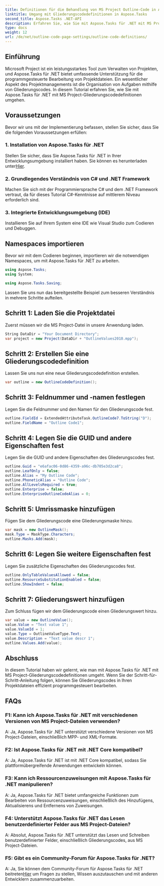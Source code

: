 ```yaml
---
title: Definitionen für die Behandlung von MS Project Outline-Code in Aspose.Tasks
linktitle: Umgang mit Gliederungscodedefinitionen in Aspose.Tasks
second_title: Aspose.Tasks .NET-API
description: Erfahren Sie, wie Sie mit Aspose.Tasks für .NET mit MS Project-Gliederungscodedefinitionen umgehen und so Ihre Projektmanagementanwendungen stärken.
type: docs
weight: 12
url: /de/net/outline-code-page-settings/outline-code-definitions/
---
```

## Einführung
Microsoft Project ist ein leistungsstarkes Tool zum Verwalten von Projekten, und Aspose.Tasks für .NET bietet umfassende Unterstützung für die programmgesteuerte Bearbeitung von Projektdateien. Ein wesentlicher Aspekt des Projektmanagements ist die Organisation von Aufgaben mithilfe von Gliederungscodes. In diesem Tutorial erfahren Sie, wie Sie mit Aspose.Tasks für .NET mit MS Project-Gliederungscodedefinitionen umgehen.
## Voraussetzungen
Bevor wir uns mit der Implementierung befassen, stellen Sie sicher, dass Sie die folgenden Voraussetzungen erfüllen:
### 1. Installation von Aspose.Tasks für .NET
 Stellen Sie sicher, dass Sie Aspose.Tasks für .NET in Ihrer Entwicklungsumgebung installiert haben. Sie können es herunterladen unter[Hier](https://releases.aspose.com/tasks/net/).
### 2. Grundlegendes Verständnis von C# und .NET Framework
Machen Sie sich mit der Programmiersprache C# und dem .NET Framework vertraut, da für dieses Tutorial C#-Kenntnisse auf mittlerem Niveau erforderlich sind.
### 3. Integrierte Entwicklungsumgebung (IDE)
Installieren Sie auf Ihrem System eine IDE wie Visual Studio zum Codieren und Debuggen.
## Namespaces importieren
Bevor wir mit dem Codieren beginnen, importieren wir die notwendigen Namespaces, um mit Aspose.Tasks für .NET zu arbeiten.
```csharp
using Aspose.Tasks;
using System;

using Aspose.Tasks.Saving;
```
Lassen Sie uns nun das bereitgestellte Beispiel zum besseren Verständnis in mehrere Schritte aufteilen.
## Schritt 1: Laden Sie die Projektdatei
Zuerst müssen wir die MS Project-Datei in unsere Anwendung laden.
```csharp
String DataDir = "Your Document Directory";
var project = new Project(DataDir + "OutlineValues2010.mpp");
```
## Schritt 2: Erstellen Sie eine Gliederungscodedefinition
Lassen Sie uns nun eine neue Gliederungscodedefinition erstellen.
```csharp
var outline = new OutlineCodeDefinition();
```
## Schritt 3: Feldnummer und -namen festlegen
Legen Sie die Feldnummer und den Namen für den Gliederungscode fest.
```csharp
outline.FieldId = ExtendedAttributeTask.OutlineCode7.ToString("D");
outline.FieldName = "Outline Code1";
```
## Schritt 4: Legen Sie die GUID und andere Eigenschaften fest
Legen Sie die GUID und andere Eigenschaften des Gliederungscodes fest.
```csharp
outline.Guid = "e6afac06-0d86-4359-a96c-db705e3d2ca8";
outline.LeafOnly = false;
outline.Alias = "My Outline Code";
outline.PhoneticAlias = "Outline Code";
outline.AllLevelsRequired = true;
outline.Enterprise = false;
outline.EnterpriseOutlineCodeAlias = 0;
```
## Schritt 5: Umrissmaske hinzufügen
Fügen Sie dem Gliederungscode eine Gliederungsmaske hinzu.
```csharp
var mask = new OutlineMask();
mask.Type = MaskType.Characters;
outline.Masks.Add(mask);
```
## Schritt 6: Legen Sie weitere Eigenschaften fest
Legen Sie zusätzliche Eigenschaften des Gliederungscodes fest.
```csharp
outline.OnlyTableValuesAllowed = false;
outline.ResourceSubstitutionEnabled = false;
outline.ShowIndent = false;
```
## Schritt 7: Gliederungswert hinzufügen
Zum Schluss fügen wir dem Gliederungscode einen Gliederungswert hinzu.
```csharp
var value = new OutlineValue();
value.Value = "Text value 1";
value.ValueId = 1;
value.Type = OutlineValueType.Text;
value.Description = "Text value descr 1";
outline.Values.Add(value);
```
## Abschluss
In diesem Tutorial haben wir gelernt, wie man mit Aspose.Tasks für .NET mit MS Project-Gliederungscodedefinitionen umgeht. Wenn Sie der Schritt-für-Schritt-Anleitung folgen, können Sie Gliederungscodes in Ihren Projektdateien effizient programmgesteuert bearbeiten.
## FAQs
### F1: Kann ich Aspose.Tasks für .NET mit verschiedenen Versionen von MS Project-Dateien verwenden?
A: Ja, Aspose.Tasks für .NET unterstützt verschiedene Versionen von MS Project-Dateien, einschließlich MPP- und XML-Formate.
### F2: Ist Aspose.Tasks für .NET mit .NET Core kompatibel?
A: Ja, Aspose.Tasks für .NET ist mit .NET Core kompatibel, sodass Sie plattformübergreifende Anwendungen entwickeln können.
### F3: Kann ich Ressourcenzuweisungen mit Aspose.Tasks für .NET manipulieren?
A: Ja, Aspose.Tasks für .NET bietet umfangreiche Funktionen zum Bearbeiten von Ressourcenzuweisungen, einschließlich des Hinzufügens, Aktualisierens und Entfernens von Zuweisungen.
### F4: Unterstützt Aspose.Tasks für .NET das Lesen benutzerdefinierter Felder aus MS Project-Dateien?
A: Absolut, Aspose.Tasks für .NET unterstützt das Lesen und Schreiben benutzerdefinierter Felder, einschließlich Gliederungscodes, aus MS Project-Dateien.
### F5: Gibt es ein Community-Forum für Aspose.Tasks für .NET?
 A: Ja, Sie können dem Community-Forum für Aspose.Tasks für .NET beitreten[Hier](https://forum.aspose.com/c/tasks/15) um Fragen zu stellen, Wissen auszutauschen und mit anderen Entwicklern zusammenzuarbeiten.